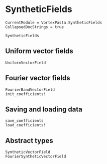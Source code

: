 # SyntheticFields

```@meta
CurrentModule = VortexPasta.SyntheticFields
CollapsedDocStrings = true
```

```@docs
SyntheticFields
```

## Uniform vector fields

```@docs
UniformVectorField
```

## Fourier vector fields

```@docs
FourierBandVectorField
init_coefficients!
```

## Saving and loading data

```@docs
save_coefficients
load_coefficients!
```

## Abstract types

```@docs
SyntheticVectorField
FourierSyntheticVectorField
```
